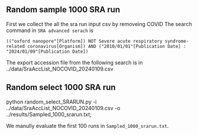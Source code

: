 ## Random sample 1000 SRA run
First we collect the all the sra run input csv by removeing COVID
The search command in `SRA advanced serach` is
```
(("oxford nanopore"[Platform]) NOT Severe acute respiratory syndrome-related coronavirus[Organism]) AND ("2010/01/01"[Publication Date] : "2024/01/09"[Publication Date])
```
The export accession file from the following search is in ../data/SraAccList_NOCOVID_20240109.csv

## Random select 1000 SRA run
python random_select_SRARUN.py -i ../data/SraAccList_NOCOVID_20240109.csv -o ../results/Sampled_1000_srarun.txt;

We manully evaluate the first 100 runs in `Sampled_1000_srarun.txt`.

